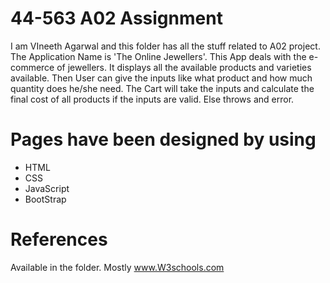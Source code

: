 # 44-563 A02 Assignment

I am VIneeth Agarwal and this folder has all the stuff related to A02 project. 
The Application Name is 'The Online Jewellers'.
This App deals with the e-commerce of jewellers.
It displays all the available products and varieties available.
Then User can give the inputs like what product and how much quantity does he/she need. 
The Cart will take the inputs and calculate the final cost of all products if the inputs are valid. Else throws and error.


# Pages have been designed by using

- HTML
- CSS
- JavaScript
- BootStrap

# References
Available in the folder. Mostly www.W3schools.com



